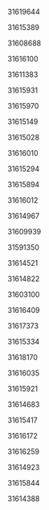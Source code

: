 31619644

31615389

31608688

31616100

31611383

31615931

31615970

31615149

31615028

31616010

31615294

31615894

31616012

31614967

31609939

31591350

31614521

31614822

31603100

31616409

31617373

31615334

31618170

31616035

31615921

31614683

31615417

31616172

31616259

31614923

31615844

31614388

